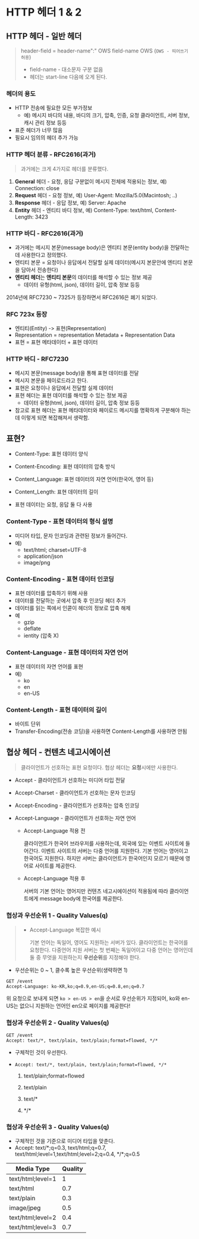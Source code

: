 # HTTP 헤더 1 & 2

## HTTP 헤더 - 일반 헤더

> header-field = header-name":" OWS field-name OWS (`OWS - 띄어쓰기 허용`)
>
>   
>
> * field-name - 대소문자 구분 없음
> * 헤더는 start-line 다음에 오게 된다.



### 헤더의 용도

* HTTP 전송에 필요한 모든 부가정보
  * 예) 메시지 바디의 내용, 바디의 크기, 압축, 인증, 요청 클라이언트, 서버 정보, 캐시 관리 정보 등등
* 표준 헤더가 너무 많음
* 필요시 임의의 헤더 추가 가능



### HTTP 헤더 분류 - RFC2616(과거)

> 과거에는 크게 4가지로 헤더를 분류했다.

1. **General** 헤더 - 요청, 응답 구분없이 메시지 전체에 적용되는 정보, 예) Connection: close
2. **Request** 헤더 - 요청 정보, 예) User-Agent: Mozilla/5.0(Macintosh; ..)
3. **Response** 헤더 - 응답 정보, 예) Server: Apache
4. **Entity** 헤더 - 엔티티 바디 정보, 예) Content-Type: text/html, Content-Length: 3423 



### HTTP 바디 - RFC2616(과거)

* 과거에는 메시지 본문(message body)은 엔티티 본문(entity body)을 전달하는데 사용한다고 정의했다.
* 엔티티 본문 = 요청이나 응답에서 전달할 실제 데이터(메시지 본문안에 엔티티 본문을 담아서 전송한다)
* **엔티티 헤더**는 **엔티티 본문**의 데이터를 해석할 수 있는 정보 제공
  * 데이터 유형(html, json), 데이터 길이, 압축 정보 등등



2014년에 RFC7230 ~ 7325가 등장하면서 RFC2616은 폐기 되었다.

### RFC 723x 등장

* 엔티티(Entity) -> 표현(Representation)
* Representation = representation Metadata + Representation Data
* 표현 = 표현 메타데이터 + 표현 데이터 



### HTTP 바디 - RFC7230

* 메시지 본문(message body)을 통해 표현 데이터를 전달
* 메시지 본문을 페이로드라고 한다.
* 표현은 요청이나 응답에서 전달할 실제 데이터
* 표현 헤더는 표현 데이터를 해석할 수 있는 정보 제공
  * 데이터 유형(html, json), 데이터 길이, 압축 정보 등등
* 참고로 표현 헤더는 표현 메타데이터와 페이로드 메시지를 명확하게 구분해야 하는데 이렇게 되면 복잡해져서 생략함.



## 표현?

* Content-Type: 표현 데이터 양식
* Content-Encoding: 표현 데이터의 압축 방식
* Content_Language: 표현 데이터의 자연 언어(한국어, 영어 등)
* Content_Length: 표현 데이터의 길이

* 표현 데이터는 요청, 응답 둘 다 사용



### Content-Type - 표현 데이터의 형식 설명

* 미디어 타입, 문자 인코딩과 관련된 정보가 들어간다.
* 예)
  * text/html; charset=UTF-8
  * application/json
  * image/png



### Content-Encoding - 표현 데이터 인코딩

* 표현 데이터를 압축하기 위해 사용
* 데이터를 전달하는 곳에서 압축 후 인코딩 헤더 추가
* 데이터를 읽는 쪽에서 인콛이 헤더의 정보로 압축 해제
* 예
  * gzip
  * deflate
  * ientity (압축 X)



### Content-Language - 표현 데이터의 자연 언어

* 표현 데이터의 자연 언어를 표현
* 예)
  * ko
  * en
  * en-US



### Content-Length - 표현 데이터의 길이

* 바이트 단위
* Transfer-Encoding(전송 코딩)을 사용하면 Content-Length를 사용하면 안됨





## 협상 헤더 - 컨텐츠 네고시에이션

> 클라이언트가 선호하는 표현 요청이다. 협상 헤더는 **요청**시에만 사용한다.

* Accept - 클라이언트가 선호하는 미디어 타입 전달

* Accept-Charset - 클라이언트가 선호하는 문자 인코딩

* Accept-Encoding - 클라이언트가 선호하는 압축 인코딩

* Accept-Language - 클라이언트가 선호하는 자연 언어 

  * Accept-Language 적용 전

    클라이언트가 한국어 브라우저를 사용하는데, 외국에 있는 이벤트 사이트에 들어간다. 이벤트 사이트의 서버는 다중 언어를 지원한다. 기본 언어는 영어이고 한국어도 지원한다. 하지만 서버는 클라이언트가 한국어인지 모르기 때문에 영어로 사이트를 제공한다.

  * Accept-Language 적용 후

    서버의 기본 언어는 영어지만 컨텐츠 네고시에이션이 적용됨에 따라 클라이언트에게 message body에 한국어를 제공한다.



### 협상과 우선순위 1 - Quality Values(q)

> * Accept-Language 복잡한 예시
>
>   기본 언어는 독일어, 영어도 지원하는 서버가 있다. 클라이언트는 한국어를 요청한다. 다중언어 지원 서버는 첫 번째는 독일어이고 다중 언어는 영어인데 둘 중 무엇을 지원하는지 **우선순위**를 지정해야 한다. 

* 우선순위는 0 ~ 1, 클수록 높은 우선순위(생략하면 1)

```http
GET /event
Accept-Language: ko-KR,ko;q=0.9,en-US;q=0.8,en;q=0.7
```

위 요청으로 보내게 되면 `ko > en-US > en`을 순서로 우선순위가 지정되어, ko와 en-US는 없으니 지원하는 언어인 en으로 페이지를 제공한다!



### 협상과 우선순위 2 - Quality Values(q)

```http
GET /event
Accept: text/*, text/plain, text/plain;format=flowed, */*
```

* 구체적인 것이 우선한다.

* `Accept: text/*, text/plain, text/plain;format=flowed, */*`

  1. text/plain;format=flowed

  2. text/plain

  3. text/*

  4. \*/\*

      

### 협상과 우선순위 3 - Quality Values(q)

* 구체적인 것을 기준으로 미디어 타입을 맞춘다.
* Accept: text/*;q=0.3, text/html;q=0.7, text/html;level=1,text/html;level=2;q=0.4, \*/\*;q=0.5

| Media Type        | Quality |
| ----------------- | ------- |
| text/html;level=1 | 1       |
| text/html         | 0.7     |
| text/plain        | 0.3     |
| image/jpeg        | 0.5     |
| text/html;level=2 | 0.4     |
| text/html;level=3 | 0.7     |

